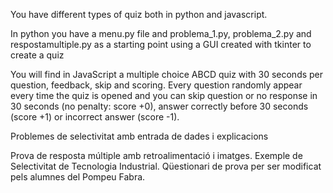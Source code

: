 You have different types of quiz both in python and javascript.

In python you have a menu.py file and problema_1.py, problema_2.py and respostamultiple.py as a starting point using a GUI created with tkinter to create a quiz 

You will find in JavaScript a multiple choice ABCD quiz with 30 seconds per question, feedback, skip and scoring. Every question randomly appear every time the quiz is opened and you can skip question or no response in 30 seconds (no penalty: score +0), answer correctly before 30 seconds (score +1) or incorrect answer (score -1).

Problemes de selectivitat amb entrada de dades i explicacions 

Prova de resposta múltiple amb retroalimentació i imatges.
Exemple de Selectivitat de Tecnologia Industrial.
Qüestionari de prova per ser modificat pels alumnes del Pompeu Fabra.
